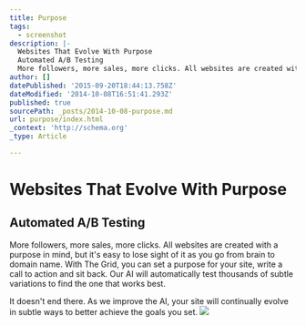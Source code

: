 ```yaml
---
title: Purpose
tags:
  - screenshot
description: |-
  Websites That Evolve With Purpose
  Automated A/B Testing
  More followers, more sales, more clicks. All websites are created with a purpose in mind, but it&#39;s e
author: []
datePublished: '2015-09-20T18:44:13.758Z'
dateModified: '2014-10-08T16:51:41.293Z'
published: true
sourcePath: _posts/2014-10-08-purpose.md
url: purpose/index.html
_context: 'http://schema.org'
_type: Article

---
```

# Websites That Evolve With Purpose

## Automated A/B Testing

More followers, more sales, more clicks. All websites are created with a purpose in mind, but it's easy to lose sight of it as you go from brain to domain name. With The Grid, you can set a purpose for your site, write a call to action and sit back. Our AI will automatically test thousands of subtle variations to find the one that works best.

It doesn't end there. As we improve the AI, your site will continually evolve in subtle ways to better achieve the goals you set.
![](https://s3-us-west-2.amazonaws.com/cdn.thegrid.io/posts/purposes-chromeless.png)